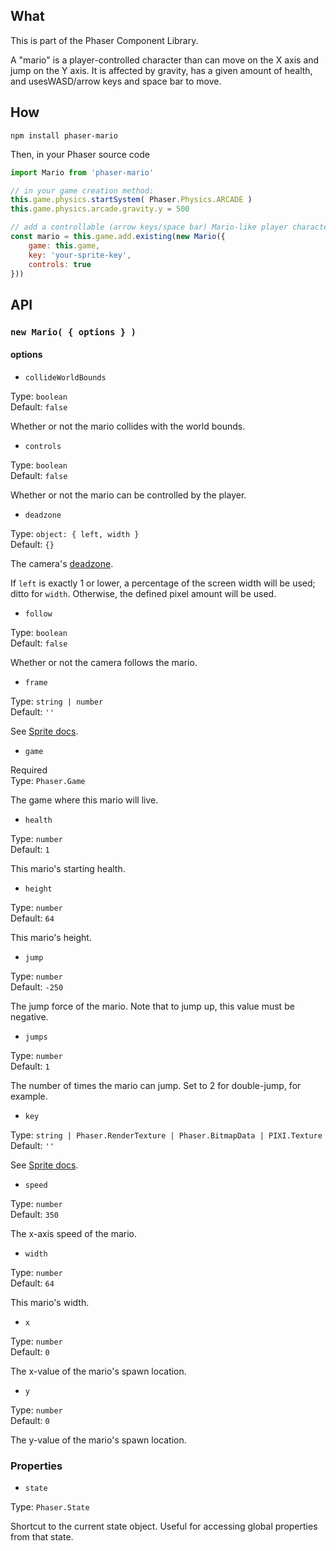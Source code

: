 ## What
This is part of the Phaser Component Library.

A "mario" is a player-controlled character than can move on the X axis and jump on the Y axis. It is affected by gravity, has a given amount of health, and usesWASD/arrow keys and space bar to move.

## How
`npm install phaser-mario`

Then, in your Phaser source code

```js
import Mario from 'phaser-mario'

// in your game creation method:
this.game.physics.startSystem( Phaser.Physics.ARCADE )
this.game.physics.arcade.gravity.y = 500

// add a controllable (arrow keys/space bar) Mario-like player character
const mario = this.game.add.existing(new Mario({
    game: this.game,
    key: 'your-sprite-key',
    controls: true
}))
```

## API

### `new Mario( { options } )`

#### options

* `collideWorldBounds`

Type: `boolean`<br>
Default: `false`

Whether or not the mario collides with the world bounds.

* `controls`

Type: `boolean`<br>
Default: `false`

Whether or not the mario can be controlled by the player.

* `deadzone`

Type: `object: { left, width }`<br>
Default: `{}`

The camera's [deadzone](https://youtu.be/89TRXUm8jMI?t=9s).

If `left` is exactly 1 or lower, a percentage of the screen width will be used; ditto for `width`. Otherwise, the defined pixel amount will be used.

* `follow`

Type: `boolean`<br>
Default: `false`

Whether or not the camera follows the mario.

* `frame`

Type: `string | number`<br>
Default: `''`

See [Sprite docs](https://phaser.io/docs/2.6.2/Phaser.Sprite.html).

* `game`

Required<br>
Type: `Phaser.Game`

The game where this mario will live.

* `health`

Type: `number`<br>
Default: `1`

This mario's starting health.

* `height`

Type: `number`<br>
Default: `64`

This mario's height.

* `jump`

Type: `number`<br>
Default: `-250`

The jump force of the mario. Note that to jump up, this value must be negative.

* `jumps`

Type: `number`<br>
Default: `1`

The number of times the mario can jump. Set to 2 for double-jump, for example.

* `key`

Type: `string | Phaser.RenderTexture | Phaser.BitmapData | PIXI.Texture`<br>
Default: `''`

See [Sprite docs](https://phaser.io/docs/2.6.2/Phaser.Sprite.html).

* `speed`

Type: `number`<br>
Default: `350`

The x-axis speed of the mario.

* `width`

Type: `number`<br>
Default: `64`

This mario's width.

* `x`

Type: `number`<br>
Default: `0`

The x-value of the mario's spawn location.

* `y`

Type: `number`<br>
Default: `0`

The y-value of the mario's spawn location.

### Properties

* `state`

Type: `Phaser.State`

Shortcut to the current state object. Useful for accessing global properties from that state.

